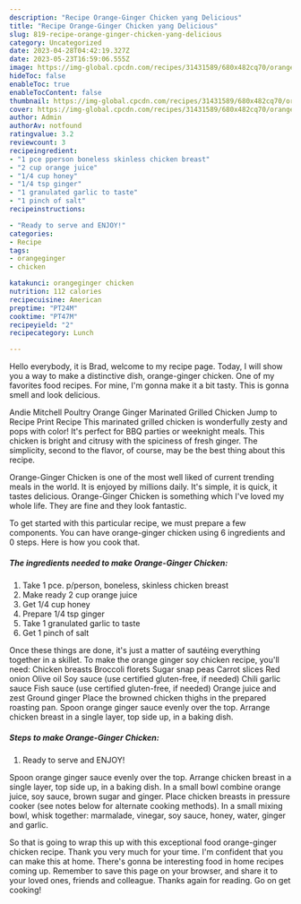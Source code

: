 ```yaml
---
description: "Recipe Orange-Ginger Chicken yang Delicious"
title: "Recipe Orange-Ginger Chicken yang Delicious"
slug: 819-recipe-orange-ginger-chicken-yang-delicious
category: Uncategorized
date: 2023-04-28T04:42:19.327Z
date: 2023-05-23T16:59:06.555Z
image: https://img-global.cpcdn.com/recipes/31431589/680x482cq70/orange-ginger-chicken-recipe-main-photo.jpg
hideToc: false
enableToc: true
enableTocContent: false
thumbnail: https://img-global.cpcdn.com/recipes/31431589/680x482cq70/orange-ginger-chicken-recipe-main-photo.jpg
cover: https://img-global.cpcdn.com/recipes/31431589/680x482cq70/orange-ginger-chicken-recipe-main-photo.jpg
author: Admin
authorAv: notfound
ratingvalue: 3.2
reviewcount: 3
recipeingredient:
- "1 pce pperson boneless skinless chicken breast"
- "2 cup orange juice"
- "1/4 cup honey"
- "1/4 tsp ginger"
- "1 granulated garlic to taste"
- "1 pinch of salt"
recipeinstructions:

- "Ready to serve and ENJOY!"
categories:
- Recipe
tags:
- orangeginger
- chicken

katakunci: orangeginger chicken 
nutrition: 112 calories
recipecuisine: American
preptime: "PT24M"
cooktime: "PT47M"
recipeyield: "2"
recipecategory: Lunch

---
```



Hello everybody, it is Brad, welcome to my recipe page. Today, I will show you a way to make a distinctive dish, orange-ginger chicken. One of my favorites food recipes. For mine, I'm gonna make it a bit tasty. This is gonna smell and look delicious.

Andie Mitchell Poultry Orange Ginger Marinated Grilled Chicken Jump to Recipe Print Recipe This marinated grilled chicken is wonderfully zesty and pops with color! It&#39;s perfect for BBQ parties or weeknight meals. This chicken is bright and citrusy with the spiciness of fresh ginger. The simplicity, second to the flavor, of course, may be the best thing about this recipe.

Orange-Ginger Chicken is one of the most well liked of current trending meals in the world. It is enjoyed by millions daily. It's simple, it is quick, it tastes delicious. Orange-Ginger Chicken is something which I've loved my whole life. They are fine and they look fantastic.


To get started with this particular recipe, we must prepare a few components. You can have orange-ginger chicken using 6 ingredients and 0 steps. Here is how you cook that.

<!--inarticleads1-->

##### The ingredients needed to make Orange-Ginger Chicken:

1. Take 1 pce. p/person, boneless, skinless chicken breast
1. Make ready 2 cup orange juice
1. Get 1/4 cup honey
1. Prepare 1/4 tsp ginger
1. Take 1 granulated garlic to taste
1. Get 1 pinch of salt


Once these things are done, it&#39;s just a matter of sautéing everything together in a skillet. To make the orange ginger soy chicken recipe, you&#39;ll need: Chicken breasts Broccoli florets Sugar snap peas Carrot slices Red onion Olive oil Soy sauce (use certified gluten-free, if needed) Chili garlic sauce Fish sauce (use certified gluten-free, if needed) Orange juice and zest Ground ginger Place the browned chicken thighs in the prepared roasting pan. Spoon orange ginger sauce evenly over the top. Arrange chicken breast in a single layer, top side up, in a baking dish. 

<!--inarticleads2-->

##### Steps to make Orange-Ginger Chicken:


1. Ready to serve and ENJOY!

Spoon orange ginger sauce evenly over the top. Arrange chicken breast in a single layer, top side up, in a baking dish. In a small bowl combine orange juice, soy sauce, brown sugar and ginger. Place chicken breasts in pressure cooker (see notes below for alternate cooking methods). In a small mixing bowl, whisk together: marmalade, vinegar, soy sauce, honey, water, ginger and garlic. 

So that is going to wrap this up with this exceptional food orange-ginger chicken recipe. Thank you very much for your time. I'm confident that you can make this at home. There's gonna be interesting food in home recipes coming up. Remember to save this page on your browser, and share it to your loved ones, friends and colleague. Thanks again for reading. Go on get cooking!
